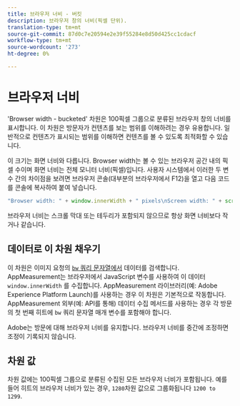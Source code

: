 ```yaml
---
title: 브라우저 너비 - 버킷
description: 브라우저 창의 너비(픽셀 단위).
translation-type: tm+mt
source-git-commit: 87d0c7e20594e2e39f55284e8d50d425cc1cdacf
workflow-type: tm+mt
source-wordcount: '273'
ht-degree: 0%

---
```



# 브라우저 너비

&#39;Browser width - bucketed&#39; 차원은 100픽셀 그룹으로 분류된 브라우저 창의 너비를 표시합니다. 이 차원은 방문자가 컨텐츠를 보는 범위를 이해하려는 경우 유용합니다. 일반적으로 컨텐츠가 표시되는 범위를 이해하면 컨텐츠를 볼 수 있도록 최적화할 수 있습니다.

이 크기는 화면 너비와 다릅니다. Browser width는 볼 수 있는 브라우저 공간 내의 픽셀 수이며 화면 너비는 전체 모니터 너비(픽셀)입니다. 사용자 시스템에서 이러한 두 변수 간의 차이점을 보려면 브라우저 콘솔(대부분의 브라우저에서 F12)을 열고 다음 코드를 콘솔에 복사하여 붙여 넣습니다.

```javascript
"Browser width: " + window.innerWidth + " pixels\nScreen width: " + screen.width + " pixels";
```

브라우저 너비는 스크롤 막대 또는 테두리가 포함되지 않으므로 항상 화면 너비보다 작거나 같습니다.

## 데이터로 이 차원 채우기

이 차원은 이미지 요청의 [`bw` 쿼리 문자열에서](/help/implement/validate/query-parameters.md) 데이터를 검색합니다. AppMeasurement는 브라우저에서 JavaScript 변수를 사용하여 이 데이터 `window.innerWidth` 를 수집합니다. AppMeasurement 라이브러리(예: Adobe Experience Platform Launch)를 사용하는 경우 이 차원은 기본적으로 작동합니다. AppMeasurement 외부(예: API를 통해) 데이터 수집 메서드를 사용하는 경우 각 방문의 첫 번째 히트에 `bw` 쿼리 문자열 매개 변수를 포함해야 합니다.

Adobe는 방문에 대해 브라우저 너비를 유지합니다. 브라우저 너비를 중간에 조정하면 조정이 기록되지 않습니다.

## 차원 값

차원 값에는 100픽셀 그룹으로 분류된 수집된 모든 브라우저 너비가 포함됩니다. 예를 들어 히트의 브라우저 너비가 있는 경우, `1280`차원 값으로 그룹화됩니다 `1200 to 1299`.
